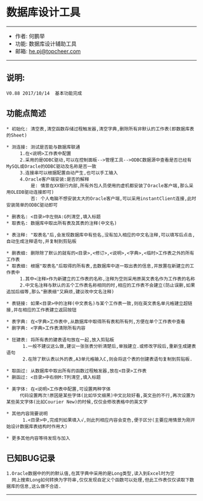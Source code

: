 # 数据库设计工具

---

* 作者: 何鹏举
* 功能: 数据库设计辅助工具
* 邮箱: he.pj@topcheer.com

---

## 说明:

    V0.88 2017/10/14  基本功能完成

## 功能点简述
    * 初始化: 清空表,清空函数存储过程触发器,清空字典,删除所有非默认的工作表(即数据库表的Sheet)

    * 测连接: 测试是否能与数据库联通
         1.在<说明>工作表中配置
         2.采用的是ODBC驱动,可以在控制面板-->管理工具-->ODBC数据源中查看是否已经有MySQL或Oracle的ODBC驱动及名称是否一致
         3.连接串可以根据配置自动产生,也可以手工输入
         4.Oracle客户端安装:是否的解释
             是: 情景在XX银行内部,所有外包人员使用的虚机都安装了Oracle客户端,那么采用OLEDB驱动连接即可)
             否: 个人电脑不想安装太大的Oracle客户端,可以采用instantClient连接,此时安装简单的ODBC驱动即可

    * 删表名: <目录>中左侧A:G列清空,填入标题
    * 取表名: 数据库中取出所有表及其表的注释(中文名)

    * 表注释: "取表名"后,会发现数据库中有些名,没有加入相应的中文名注释,可以填写后点击,自动生成注释语句,并复制到剪贴板

    * 删表细: 删除除了默认的就有的<目录>,<修订>,<说明>,<字典>,<临时>工作表之外的所有工作表
    * 取表细: 根据"取表名"后取得的所有表,去数据库中逐一取出表的信息,并放置在新建立的工作表中
         1.其中<注释>作为新建立的工作表的名称,注释为空则采用原英文表名作为工作表的名称
         2.中文名注释与默认的五个工作表名称相同的时,相应的工作表不会建立(防止误删,如果追加后缀等,那么"删表细"又麻烦,建议改中文名注释)

    * 表链接: 如果<目录>中的注释(中文表名)与某个工作表一致,则在英文表名单元格建立超链接,并在相应的工作表建立返回按钮

    * 表字典: 在<字典>工作表中,从数据库中取得所有表和所有列,方便在单个工作表中查看
    * 删字典: <字典>工作表清除所有内容

    * 狂建表: 将所有表的建表语句放在一起,放入剪贴板
          1.一般不建议这么做,建议一张张表分析清楚后,单独建立.或修改字段后,重新生成建表语句
          2.在除了默认表以外的表,A3单元格输入C,则会将这个表的创建表语句复制到剪贴板.

    * 取函过: 从数据库中取出所有的函数过程触发器,放在<目录>工作表
    * 删函过: <目录>中右侧M:T列清空,填入标题

    * 美字体: 在<说明>工作表中配置,可设置两种字体
         代码设置两次!原因是某些字体(比如华文细黑)中文比较好看,英文丑的不行,再次设置为某些英文字体(比如Courier New)的时候,仅仅会修改表格中的英文字

    * 其他内容简要说明
          1.<目录>中,完成列如果填入√,则此列相应内容会变色,便于区分(主要应用情景为刚开始设计数据库表结构时作用大)

    * 更多其他内容等待发现与加入

## 已知BUG记录
    1.Oracle数据中的列的默认值,在其字典中采用的是Long类型,读入到Excel时为空
      网上搜索Long如何转换为字符串,仅仅发现自定义个函数可以处理,但此工作表仅仅读取下数据库的信息,这么做不合适.

************************************************************************************************************************************

